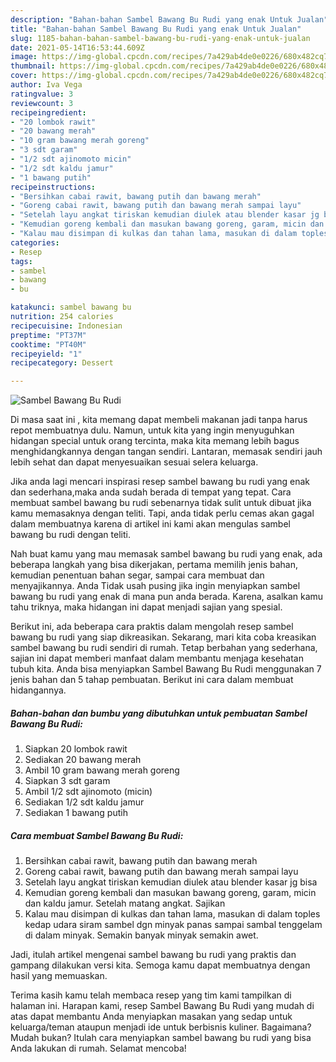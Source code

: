 ```yaml
---
description: "Bahan-bahan Sambel Bawang Bu Rudi yang enak Untuk Jualan"
title: "Bahan-bahan Sambel Bawang Bu Rudi yang enak Untuk Jualan"
slug: 1185-bahan-bahan-sambel-bawang-bu-rudi-yang-enak-untuk-jualan
date: 2021-05-14T16:53:44.609Z
image: https://img-global.cpcdn.com/recipes/7a429ab4de0e0226/680x482cq70/sambel-bawang-bu-rudi-foto-resep-utama.jpg
thumbnail: https://img-global.cpcdn.com/recipes/7a429ab4de0e0226/680x482cq70/sambel-bawang-bu-rudi-foto-resep-utama.jpg
cover: https://img-global.cpcdn.com/recipes/7a429ab4de0e0226/680x482cq70/sambel-bawang-bu-rudi-foto-resep-utama.jpg
author: Iva Vega
ratingvalue: 3
reviewcount: 3
recipeingredient:
- "20 lombok rawit"
- "20 bawang merah"
- "10 gram bawang merah goreng"
- "3 sdt garam"
- "1/2 sdt ajinomoto micin"
- "1/2 sdt kaldu jamur"
- "1 bawang putih"
recipeinstructions:
- "Bersihkan cabai rawit, bawang putih dan bawang merah"
- "Goreng cabai rawit, bawang putih dan bawang merah sampai layu"
- "Setelah layu angkat tiriskan kemudian diulek atau blender kasar jg bisa"
- "Kemudian goreng kembali dan masukan bawang goreng, garam, micin dan kaldu jamur. Setelah matang angkat. Sajikan"
- "Kalau mau disimpan di kulkas dan tahan lama, masukan di dalam toples kedap udara siram sambel dgn minyak panas sampai sambal tenggelam di dalam minyak. Semakin banyak minyak semakin awet."
categories:
- Resep
tags:
- sambel
- bawang
- bu

katakunci: sambel bawang bu 
nutrition: 254 calories
recipecuisine: Indonesian
preptime: "PT37M"
cooktime: "PT40M"
recipeyield: "1"
recipecategory: Dessert

---
```



![Sambel Bawang Bu Rudi](https://img-global.cpcdn.com/recipes/7a429ab4de0e0226/680x482cq70/sambel-bawang-bu-rudi-foto-resep-utama.jpg)

Di masa  saat ini , kita memang dapat membeli makanan jadi tanpa harus repot membuatnya dulu. Namun, untuk kita yang ingin menyuguhkan hidangan special untuk orang tercinta, maka kita memang lebih bagus menghidangkannya dengan tangan sendiri. Lantaran, memasak sendiri jauh lebih sehat dan dapat menyesuaikan sesuai selera keluarga.

Jika anda lagi mencari inspirasi resep sambel bawang bu rudi yang enak dan sederhana,maka anda sudah berada di tempat yang tepat. Cara membuat sambel bawang bu rudi  sebenarnya tidak sulit untuk dibuat jika kamu memasaknya dengan teliti. Tapi, anda tidak perlu cemas akan gagal dalam membuatnya 
karena di artikel ini kami akan mengulas sambel bawang bu rudi dengan teliti.  



Nah buat kamu yang mau memasak sambel bawang bu rudi yang enak, ada beberapa langkah yang bisa dikerjakan, pertama memilih jenis bahan, kemudian penentuan bahan segar, sampai cara membuat dan menyajikannya. Anda Tidak usah pusing jika ingin menyiapkan sambel bawang bu rudi yang enak di mana pun anda berada. Karena, asalkan kamu  tahu triknya, maka hidangan ini dapat menjadi sajian yang spesial.

Berikut ini, ada beberapa cara praktis  dalam mengolah resep sambel bawang bu rudi yang siap dikreasikan. Sekarang, mari kita coba kreasikan sambel bawang bu rudi sendiri di rumah. Tetap berbahan yang sederhana, sajian ini dapat memberi manfaat dalam membantu menjaga kesehatan tubuh kita. Anda bisa menyiapkan Sambel Bawang Bu Rudi menggunakan 7 jenis bahan dan 5 tahap pembuatan. Berikut ini cara dalam membuat hidangannya.

<!--inarticleads1-->

##### Bahan-bahan dan bumbu yang dibutuhkan untuk pembuatan Sambel Bawang Bu Rudi:

1. Siapkan 20 lombok rawit
1. Sediakan 20 bawang merah
1. Ambil 10 gram bawang merah goreng
1. Siapkan 3 sdt garam
1. Ambil 1/2 sdt ajinomoto (micin)
1. Sediakan 1/2 sdt kaldu jamur
1. Sediakan 1 bawang putih




<!--inarticleads2-->

##### Cara membuat Sambel Bawang Bu Rudi:

1. Bersihkan cabai rawit, bawang putih dan bawang merah
1. Goreng cabai rawit, bawang putih dan bawang merah sampai layu
1. Setelah layu angkat tiriskan kemudian diulek atau blender kasar jg bisa
1. Kemudian goreng kembali dan masukan bawang goreng, garam, micin dan kaldu jamur. Setelah matang angkat. Sajikan
1. Kalau mau disimpan di kulkas dan tahan lama, masukan di dalam toples kedap udara siram sambel dgn minyak panas sampai sambal tenggelam di dalam minyak. Semakin banyak minyak semakin awet.




Jadi, itulah artikel mengenai  sambel bawang bu rudi  yang praktis dan gampang dilakukan versi kita. Semoga kamu dapat membuatnya dengan hasil yang memuaskan. 

Terima kasih kamu telah membaca resep yang tim kami tampilkan di halaman ini. Harapan kami, resep  Sambel Bawang Bu Rudi yang mudah di atas dapat membantu Anda menyiapkan masakan yang sedap untuk keluarga/teman ataupun menjadi ide untuk berbisnis kuliner. Bagaimana? Mudah bukan? Itulah cara menyiapkan sambel bawang bu rudi yang bisa Anda lakukan di rumah. Selamat mencoba!

